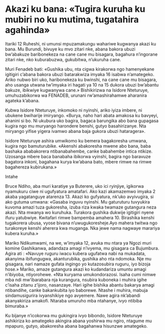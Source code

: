 # Akazi ku bana: «Tugira kuruha ku mubiri no ku mutima, tugatahira agahinda»

Itariki 12 Ruheshi, ni umunsi mpuzamakungu wahariwe kugwanya akazi ku bana. Mu Burundi, bivuye ku mvo zitari nke, abana bakora ubuzi bw’abakuze baribonekeza na cane cane mu bisagara, bagahura n’ingorane zitari nke, nko kuburabuzwa, gukubitwa, n’ukuruha cane.

Muri Fenadeb bati: «Gushika ubu, nta cigwa kirakorwa ngo hamenyekane igitigiri c’abana bakora ubuzi batarakwiza imyaka 16 isabwa n’amategeko. Ariko nubwo biri uko, haribonekeza ku bwinshi, na cane cane mu bisagara, aho usanga utwana tw’imyaka iri hagati ya 10 na 15 dukora ubuzi bw’abantu bakuze, ibikwiye kugwanywa cane.»
Bishikirizwa na Isidore Nteturuye, umuhuzabikorwa wa FENADEB, urunani rw’amashirahamwe aharanira agateka k’abana.

Kubwa Isidore Nteturuye, inkomoko ni nyinshi, ariko iyiza imbere, ni ubukene bwiharije imiryango. «Burya, naho hari abata amakosa ku bavyeyi, ahanini si bo. Ni ukubura uko bagira, bagaca barungika abo bana gupagasa kugira ngo mu muryango harondere benshi, gutyo basahirizanye. Nta miryango yifise yigera ivamwo abana baja gukora ubuzi hataragera».

Isidore Nteturuye ashira umwikomo ku bemera bagakoresha umwana, kugira ngo bamuturubike. «Akenshi abakoresha mwene abo bana, baba bashaka ababakorera ntibanabahembe, canke babahembe intica ntikize. Uzosanga mbere baca banabaha ibikorwa vyinshi, bagira ngo baravuze bagatora inkoni, bagahana kurya kw’abana bato, mbere rimwe na rimwe bagahereza kubirukana.»

Intahe

Bruce Ndiho, aba muri karatiye ya Buterere, uko ici ryinjiye, igikorwa nyamukuru ciwe ni ugufyatura amatafari. Ako kazi akamazemwo imyaka 2 akaba yagatanguye atarenza 13. Akazi ko gufyatura, nk’uko avyivugira, si ako gutuma umwana: «Gasaba inguvu nyinshi. Mu gaturuturu tuvyukira kuvoma amazi tuza gukoresha, izuba riza kwaka twamaze gutangura neza akazi. Nta mwanya wo kuruhuka. Turakora gushika dukwije igitigiri nyene ifuru yatubwiye. Kwitafari rimwe bampemba amahera 10. Birashika kenshi tugakorera ubusa, vyose bivana n’uwugukoresheje.Ayo mahera twitwa ngo turakoreye kenshi aherera kwa muganga. Nka jewe nama nagwaye marariya kubera kuruha.»

Mariko Ndikumwami, na we, w’imyaka 12, avuka mu ntara ya Ngozi muri komine Gashikanwa, adandaza amagi n’ivyema, mu gisagara ca Bujumbura. Agira ati : «Navuye ruguru iwacu kubera ugufatwa nabi na mukadata, akanyima ibifungugwa, akanturubika, gushika aho nta ndomoka. Nje mu gisagara, nari namaze gufata ingingo yo kutazosubira ruguru, iyo bizoja hose.»
Mariko, amaze gutangura akazi ko kudandariza umuntu amagi n’ibiyoba, ntiyorohewe. «Nta kuryama umukondorazosi. Isaha cumi nimwe mba ndi mw’ibarabara nja kurangura, nsubira kuboneka i muhira igihe c’isaha zitanu z’ijoro, nasanzaye. Hari igihe bishika abantu bakarya amagi ntibandihe, canke bakankubita iyo baborewe. Ntashe i muhira, mabuja sindamusigurira ivyanshikiye ngo avyemere. Nawe agira nk’abandi akanyakiriza amakofi. Ntaraba umuruho mba ntahanye, ivyo ntibiba bimuraba.»

Ku bijanye n’icokorwa mu gukingira ivyo bibondo, Isidore Nteturuye ashikiriza ko amategeko akingira abana yoshirwa mu ngiro, ntagume mu mpapuro, gutyo, abakoresha abana bagahanwa hisunzwe amategeko.